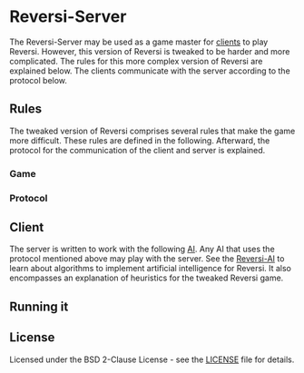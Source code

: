 # Reversi-Server
The Reversi-Server may be used as a game master for [clients](https://github.com/marcluque/Reversi-AI) to play Reversi.
However, this version of Reversi is tweaked to be harder and more complicated.
The rules for this more complex version of Reversi are explained below.
The clients communicate with the server according to the protocol below.

## Rules
The tweaked version of Reversi comprises several rules that make the game more difficult.
These rules are defined in the following.
Afterward, the protocol for the communication of the client and server is explained.

### Game



### Protocol

## Client
The server is written to work with the following [AI](https://github.com/marcluque/Reversi-AI).
Any AI that uses the protocol mentioned above may play with the server.
See the [Reversi-AI](https://github.com/marcluque/Reversi-AI) to learn about algorithms to implement artificial intelligence for Reversi.
It also encompasses an explanation of heuristics for the tweaked Reversi game.

## Running it

## License
Licensed under the BSD 2-Clause License - see the [LICENSE](https://github.com/marcluque/Reversi-Server/blob/master/LICENSE) file for details.
